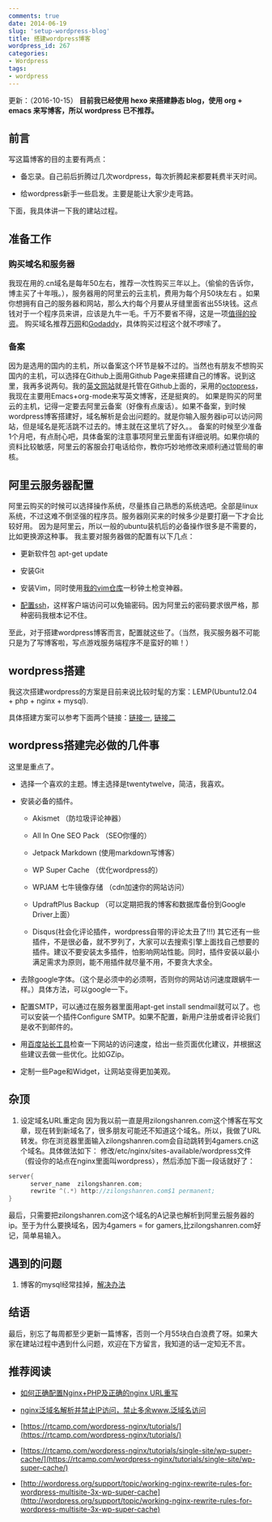 ```yaml
---
comments: true
date: 2014-06-19
slug: 'setup-wordpress-blog'
title: 搭建wordpress博客
wordpress_id: 267
categories:
- Wordpress
tags:
- wordpress
---
```


 
<!-- toc -->

更新：（2016-10-15）
**目前我已经使用 hexo 来搭建静态 blog，使用 org + emacs 来写博客，所以 wordpress 已不推荐。**

## 前言

写这篇博客的目的主要有两点：

  * 备忘录。自己前后折腾过几次wordpress，每次折腾起来都要耗费半天时间。

  * 给wordpress新手一些启发。主要是能让大家少走弯路。

下面，我具体讲一下我的建站过程。

<!-- more -->

## 准备工作

### 购买域名和服务器

我现在用的.cn域名是每年50左右，推荐一次性购买三年以上。（偷偷的告诉你，博主买了十年哦。），服务器用的阿里云的云主机，费用为每个月50块左右 。如果你想拥有自己的服务器和网站，那么大约每个月要从牙缝里面省出55块钱。这点钱对于一个程序员来讲，应该是九牛一毛。千万不要省不得，这是一项[值得的投资](http://peter8015.iteye.com/blog/2077459)。
购买域名推荐[万网](http://www.net.cn/)和[Godaddy](http://www.godaddy.com/)，具体购买过程这个就不啰嗦了。

### 备案

因为是选用的国内的主机，所以备案这个环节是躲不过的。当然也有朋友不想购买国内的主机，可以选择在Github上面用Github Page来搭建自己的博客。说到这里，我再多说两句。我的[英文网站](http://blog.zilongshanren.com)就是托管在Github上面的，采用的[octopress](http://octopress.org/)，我现在主要用Emacs+org-mode来写英文博客，还是挺爽的。
如果是购买的阿里云的主机，记得一定要去阿里云备案（好像有点废话）。如果不备案，到时候wordpress博客搭建好，域名解析是会出问题的。就是你输入服务器ip可以访问网站，但是域名是死活跳不过去的。博主就在这里坑了好久。。
备案的时候至少准备1个月吧，有点耐心吧，具体备案的注意事项阿里云里面有详细说明。如果你填的资料比较敏感，阿里云的客服会打电话给你，教你巧妙地修改来顺利通过管局的审核。

## 阿里云服务器配置

阿里云购买的时候可以选择操作系统，尽量拣自己熟悉的系统选吧。全部是linux系统，不过这难不倒坚强的程序员。服务器刚买来的时候多少是要打磨一下才会比较好用。
因为是阿里云，所以一般的ubuntu装机后的必备操作很多是不需要的，比如更换源这种事。
我主要对服务器做的配置有以下几点：

  * 更新软件包 apt-get update

  * 安装Git

  * 安装Vim，同时使用[我的vim仓库](https://github.com/andyque/dotfiles)一秒钟土枪变神器。

  * [配置ssh](https://gist.github.com/andyque/9290567)，这样客户端访问可以免输密码。因为阿里云的密码要求很严格，那种密码我根本记不住。

至此，对于搭建wordpress博客而言，配置就这些了。（当然，我买服务器不可能只是为了写博客啦，写点游戏服务端程序不是蛮好的嘛！）

## wordpress搭建

我这次搭建wordpress的方案是目前来说比较时髦的方案：LEMP(Ubuntu12.04 + php + nginx + mysql).

具体搭建方案可以参考下面两个链接：[链接一](https://www.digitalocean.com/community/articles/how-to-install-wordpress-with-nginx-on-ubuntu-12-04),  [链接二](https://www.digitalocean.com/community/articles/how-to-install-linux-nginx-mysql-php-lemp-stack-on-ubuntu-12-04)

## wordpress搭建完必做的几件事

这里是重点了。

  * 选择一个喜欢的主题。博主选择是twentytwelve，简洁，我喜欢。

  * 安装必备的插件。

    * Akismet （防垃圾评论神器）

    * All In One SEO Pack （SEO你懂的）

    * Jetpack Markdown (使用markdown写博客）

    * WP Super Cache （优化wordpress的）

    * WPJAM 七牛镜像存储 （cdn加速你的网站访问）

    * UpdraftPlus Backup （可以定期把我的博客和数据库备份到Google Driver上面）

    * Disqus(社会化评论插件，wordpress自带的评论太丑了!!!)
其它还有一些插件，不是很必备，就不罗列了，大家可以去搜索引擎上面找自己想要的插件。建议不要安装太多插件，怕影响网站性能。同时，插件安装以最小满足需求为原则，能不用插件就尽量不用，不要贪大求全。

  * 去除google字体。（这个是必须中的必须啊，否则你的网站访问速度跟蜗牛一样。）具体方法，可以google一下。

  * 配置SMTP，可以通过在服务器里面用apt-get install sendmail就可以了。也可以安装一个插件Configure SMTP。如果不配置，新用户注册或者评论我们是收不到邮件的。

  * 用[百度站长工具](http://zhanzhang.baidu.com/optimization/index)检查一下网站的访问速度，给出一些页面优化建议，并根据这些建议去做一些优化。比如GZip。

  * 定制一些Page和Widget，让网站变得更加美观。

## 杂顶

  1. 设定域名URL重定向
因为我以前一直是用zilongshanren.com这个博客在写文章，现在转到新域名了，很多朋友可能还不知道这个域名。所以，我做了URL转发。你在浏览器里面输入zilongshanren.com会自动跳转到4gamers.cn这个域名。具体做法如下：
修改/etc/nginx/sites-available/wordpress文件（假设你的站点在nginx里面叫wordpress），然后添加下面一段话就好了：

```cpp
server{
      server_name  zilongshanren.com;
      rewrite ^(.*) http://zilongshanren.com$1 permanent;
}
```
最后，只需要把zilongshanren.com这个域名的A记录也解析到阿里云服务器的ip。至于为什么要换域名，因为4gamers = for gamers,比zilongshanren.com好记，简单易输入。

## 遇到的问题

  1. 博客的mysql经常挂掉，[解决办法](http://hongjiang.info/aliyun-vps-mysql-aborting/)

## 结语

最后，别忘了每周都至少更新一篇博客，否则一个月55块白白浪费了呀。如果大家在建站过程中遇到什么问题，欢迎在下方留言，我知道的话一定知无不言。

## 推荐阅读

  * [如何正确配置Nginx+PHP及正确的nginx URL重写](http://blog.csdn.net/zqtsx/article/details/24729485)

  * [nginx泛域名解析并禁止IP访问，禁止多余www.泛域名访问](http://blog.csdn.net/zqtsx/article/details/24657373)

  * [https://rtcamp.com/wordpress-nginx/tutorials/](https://rtcamp.com/wordpress-nginx/tutorials/)

  * [https://rtcamp.com/wordpress-nginx/tutorials/single-site/wp-super-cache/](https://rtcamp.com/wordpress-nginx/tutorials/single-site/wp-super-cache/)

  * [http://wordpress.org/support/topic/working-nginx-rewrite-rules-for-wordpress-multisite-3x-wp-super-cache](http://wordpress.org/support/topic/working-nginx-rewrite-rules-for-wordpress-multisite-3x-wp-super-cache)

